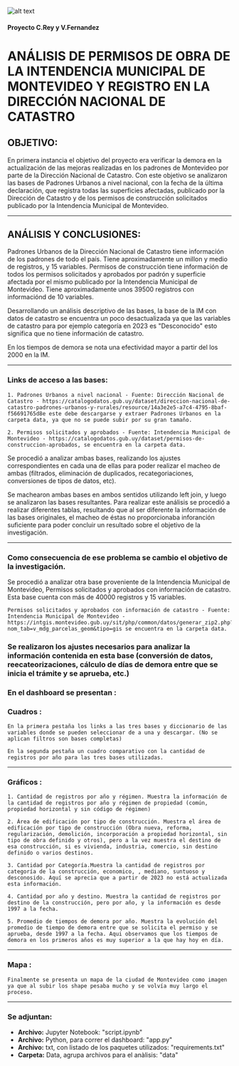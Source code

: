 ![alt text](data/Carátula.jpg)

#### Proyecto C.Rey y V.Fernandez

# ANÁLISIS DE PERMISOS DE OBRA DE LA INTENDENCIA MUNICIPAL DE MONTEVIDEO Y REGISTRO EN LA DIRECCIÓN NACIONAL DE CATASTRO


## OBJETIVO:

En primera instancia el objetivo del proyecto era verificar la demora en la actualización de las mejoras realizadas en los padrones de Montevideo por parte de la Dirección Nacional de Catastro. 
Con este objetivo se analizaron las bases de Padrones Urbanos a nivel nacional, con la fecha de la última declaración, que registra todas las superficies afectadas, publicado por la Dirección de Catastro y de los permisos de construcción solicitados publicado por la Intendencia Municipal de Montevideo. 

---

## ANÁLISIS Y CONCLUSIONES:

Padrones Urbanos de la Dirección Nacional de Catastro tiene información de los padrones de todo el país. Tiene aproximadamente un millon y medio de registros, y 15 variables. Permisos de construcción tiene información de todos los permisos solicitados y aprobados por padrón y superficie afectada por el mismo publicado por la Intendencia Municipal de Montevideo. Tiene aproximadamente unos 39500 registros con informaciónd de 10 variables. 

Desarrollando un análisis descriptivo de las bases, la base de la IM con datos de catastro se encuentra un poco desactualizada ya que las variables de catastro para por ejemplo categoría en 2023  es "Desconocido" esto significa que no tiene información de catastro.

En los tiempos de demora se nota una efectividad mayor a partir del los 2000 en la IM.

---

### Links de acceso a las bases:

    1. Padrones Urbanos a nivel nacional - Fuente: Dirección Nacional de Catastro - https://catalogodatos.gub.uy/dataset/direccion-nacional-de-catastro-padrones-urbanos-y-rurales/resource/14a3e2e5-a7c4-4795-8baf-f56691765d8e este debe descargarse y extraer Padrones Urbanos en la carpeta data, ya que no se puede subir por su gran tamaño.

    2. Permisos solicitados y aprobados - Fuente: Intendencia Municipal de Montevideo - https://catalogodatos.gub.uy/dataset/permisos-de-construccion-aprobados, se encuentra en la carpeta data.

Se procedió a analizar ambas bases, realizando los ajustes correspondientes en cada una de ellas para poder realizar el macheo de ambas (filtrados, eliminación de duplicados, recategoriaciones, conversiones de tipos de datos, etc). 

Se machearon ambas bases en ambos sentidos utilizando left join, y luego se analizaron las bases resultantes.
Para realizar este análisis se procedió a realizar diferentes tablas, resultando que al ser diferente la información de las bases originales, el macheo de éstas no proporcionaba inforanción suficiente para poder concluir un resultado sobre el objetivo de la investigación. 

---

### Como consecuencia de ese problema se cambio el objetivo de la investigación. 

Se procedió a analizar otra base proveniente de la Intendencia Municipal de Montevideo, Permisos solicitados y aprobados con información de catastro. Esta base cuenta con más de 40000 registros y 15 variables.

    Permisos solicitados y aprobados con información de catastro - Fuente: Intendencia Municipal de Montevideo - https://intgis.montevideo.gub.uy/sit/php/common/datos/generar_zip2.php?nom_tab=v_mdg_parcelas_geom&tipo=gis se encuentra en la carpeta data.

### Se realizaron los ajustes necesarios para analizar la información contenida en esta base (conversión de datos, reecateorizaciones, cálculo de días de demora entre que se inicia el trámite y se aprueba, etc.)


### En el dashboard se presentan :

### Cuadros :

    En la primera pestaña los links a las tres bases y diccionario de las variables donde se pueden seleccionar de a una y descargar. (No se aplican filtros son bases completas)

    En la segunda pestaña un cuadro comparativo con la cantidad de registros por año para las tres bases utilizadas. 

---

### Gráficos :

    1. Cantidad de registros por año y régimen. Muestra la información de la cantidad de registros por año y régimen de propiedad (común, propiedad horizontal y sin código de régimen)

    2. Área de edificación por tipo de construcción. Muestra el área de edificación por tipo de construcción (Obra nueva, reforma, regularización, demolición, incorporación a propiedad horizontal, sin tipo de obra definido y otros), pero a la vez muestra el destino de esa construcción, si es vivienda, industria, comercio, sin destino definido o varios destinos. 

    3. Cantidad por Categoría.Muestra la cantidad de registros por categoría de la construcción, economico, , mediano, suntuoso y desconosido. Aquí se aprecia que a partir de 2023 no está actualizada esta información.  

    4. Cantidad por año y destino. Muestra la cantidad de registros por destino de la construcción, pero por año, y la información es desde 1997 a la fecha. 

    5. Promedio de tiempos de demora por año. Muestra la evolución del promedio de tiempo de demora entre que se solicita el permiso y se aprueba, desde 1997 a la fecha. Aqui observamos que los tiempos de demora en los primeros años es muy superior a la que hay hoy en día.

---

### Mapa :

    Finalmente se presenta un mapa de la ciudad de Montevideo como imagen ya que al subir los shape pesaba mucho y se volvía muy largo el proceso.

---

### Se adjuntan: 

- **Archivo:** 
    Jupyter Notebook: "script.ipynb"
- **Archivo:** 
    Python, para correr el dashboard: "app.py"
- **Archivo:** 
    txt, con listado de los paquetes utilizados: "requirements.txt"
- **Carpeta:** 
    Data, agrupa archivos para el anàlisis: "data"








